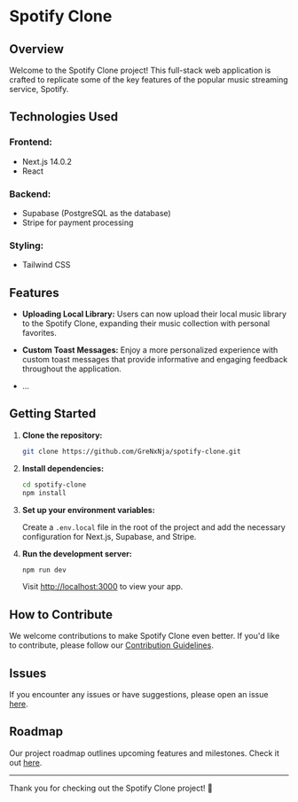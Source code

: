 # Spotify Clone

## Overview

Welcome to the Spotify Clone project! This full-stack web application is crafted to replicate some of the key features of the popular music streaming service, Spotify.

## Technologies Used

### Frontend:

- Next.js 14.0.2
- React

### Backend:

- Supabase (PostgreSQL as the database)
- Stripe for payment processing

### Styling:

- Tailwind CSS

## Features

- **Uploading Local Library:** Users can now upload their local music library to the Spotify Clone, expanding their music collection with personal favorites.

- **Custom Toast Messages:** Enjoy a more personalized experience with custom toast messages that provide informative and engaging feedback throughout the application.

- ...

## Getting Started

1. **Clone the repository:**

   ```bash
   git clone https://github.com/GreNxNja/spotify-clone.git
   ```

2. **Install dependencies:**

   ```bash
   cd spotify-clone
   npm install
   ```

3. **Set up your environment variables:**

   Create a `.env.local` file in the root of the project and add the necessary configuration for Next.js, Supabase, and Stripe.

4. **Run the development server:**

   ```bash
   npm run dev
   ```

   Visit [http://localhost:3000](http://localhost:3000) to view your app.

## How to Contribute

We welcome contributions to make Spotify Clone even better. If you'd like to contribute, please follow our [Contribution Guidelines](link-to-contribution-guidelines).

## Issues

If you encounter any issues or have suggestions, please open an issue [here](link-to-issues).

## Roadmap

Our project roadmap outlines upcoming features and milestones. Check it out [here](link-to-roadmap).

---

Thank you for checking out the Spotify Clone project! 🚀
